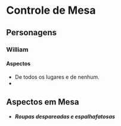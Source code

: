 
# Controle de Mesa
## Personagens

### William


#### Aspectos

+ De todos os lugares e de nenhum.
+ 

## Aspectos em Mesa

+ ___Roupas despareadas e espalhafatosas___
<!--stackedit_data:
eyJoaXN0b3J5IjpbLTE0MjU2MDY5ODddfQ==
-->